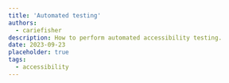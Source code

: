 ```yaml
---
title: 'Automated testing'
authors:
  - cariefisher
description: How to perform automated accessibility testing.
date: 2023-09-23
placeholder: true
tags:
  - accessibility
---
```

